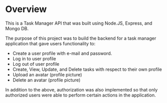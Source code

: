 # Overview
This is a Task Manager API that was built using Node.JS, Express, and Mongo DB.

The purpose of this project was to build the backend for a task manager application that gave users functionality to: 

- Create a user profile with e-mail and password.
- Log in to user profile
- Log out of user profile
- Create, View, Update, and Delete tasks with respect to their own profile
- Upload an avatar (profile picture)
- Delete an avatar (profile picture)

In addition to the above, authorization was also implemented so that only authorized users were able to perform certain actions in the application.






